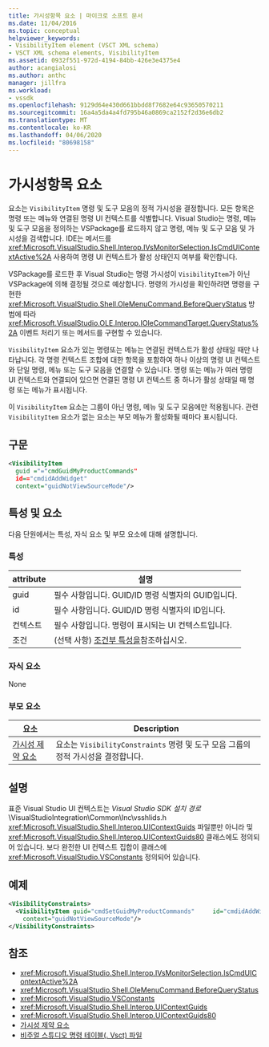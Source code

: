```yaml
---
title: 가시성항목 요소 | 마이크로 소프트 문서
ms.date: 11/04/2016
ms.topic: conceptual
helpviewer_keywords:
- VisibilityItem element (VSCT XML schema)
- VSCT XML schema elements, VisibilityItem
ms.assetid: 0932f551-972d-4194-84bb-426e3e4375e4
author: acangialosi
ms.author: anthc
manager: jillfra
ms.workload:
- vssdk
ms.openlocfilehash: 9129d64e430d661bbdd8f7682e64c93650570211
ms.sourcegitcommit: 16a4a5da4a4fd795b46a0869ca2152f2d36e6db2
ms.translationtype: MT
ms.contentlocale: ko-KR
ms.lasthandoff: 04/06/2020
ms.locfileid: "80698158"
---
```

# <a name="visibilityitem-element"></a>가시성항목 요소
요소는 `VisibilityItem` 명령 및 도구 모음의 정적 가시성을 결정합니다. 모든 항목은 명령 또는 메뉴와 연결된 명령 UI 컨텍스트를 식별합니다. Visual Studio는 명령, 메뉴 및 도구 모음을 정의하는 VSPackage를 로드하지 않고 명령, 메뉴 및 도구 모음 및 가시성을 검색합니다. IDE는 메서드를 <xref:Microsoft.VisualStudio.Shell.Interop.IVsMonitorSelection.IsCmdUIContextActive%2A> 사용하여 명령 UI 컨텍스트가 활성 상태인지 여부를 확인합니다.

 VSPackage를 로드한 후 Visual Studio는 명령 가시성이 `VisibilityItem`가 아닌 VSPackage에 의해 결정될 것으로 예상합니다. 명령의 가시성을 확인하려면 명령을 구현한 <xref:Microsoft.VisualStudio.Shell.OleMenuCommand.BeforeQueryStatus> 방법에 따라 <xref:Microsoft.VisualStudio.OLE.Interop.IOleCommandTarget.QueryStatus%2A> 이벤트 처리기 또는 메서드를 구현할 수 있습니다.

 `VisibilityItem` 요소가 있는 명령또는 메뉴는 연결된 컨텍스트가 활성 상태일 때만 나타납니다. 각 명령 컨텍스트 조합에 대한 항목을 포함하여 하나 이상의 명령 UI 컨텍스트와 단일 명령, 메뉴 또는 도구 모음을 연결할 수 있습니다. 명령 또는 메뉴가 여러 명령 UI 컨텍스트와 연결되어 있으면 연결된 명령 UI 컨텍스트 중 하나가 활성 상태일 때 명령 또는 메뉴가 표시됩니다.

 이 `VisibilityItem` 요소는 그룹이 아닌 명령, 메뉴 및 도구 모음에만 적용됩니다. 관련 `VisibilityItem` 요소가 없는 요소는 부모 메뉴가 활성화될 때마다 표시됩니다.

## <a name="syntax"></a>구문

```xml
<VisibilityItem
  guid ="="cmdGuidMyProductCommands"
  id=="cmdidAddWidget"
  context="guidNotViewSourceMode"/>
```

## <a name="attributes-and-elements"></a>특성 및 요소
 다음 단원에서는 특성, 자식 요소 및 부모 요소에 대해 설명합니다.

### <a name="attributes"></a>특성

|attribute|설명|
|---------------|-----------------|
|guid|필수 사항입니다. GUID/ID 명령 식별자의 GUID입니다.|
|id|필수 사항입니다. GUID/ID 명령 식별자의 ID입니다.|
|컨텍스트|필수 사항입니다. 명령이 표시되는 UI 컨텍스트입니다.|
|조건|(선택 사항) [조건부 특성을](../extensibility/vsct-xml-schema-conditional-attributes.md)참조하십시오.|

### <a name="child-elements"></a>자식 요소
 None

### <a name="parent-elements"></a>부모 요소

|요소|Description|
|-------------|-----------------|
|[가시성 제약 요소](../extensibility/visibilityconstraints-element.md)|요소는 `VisibilityConstraints` 명령 및 도구 모음 그룹의 정적 가시성을 결정합니다.|

## <a name="remarks"></a>설명
 표준 Visual Studio UI 컨텍스트는 *Visual Studio SDK 설치 경로*\VisualStudioIntegration\Common\Inc\vsshlids.h <xref:Microsoft.VisualStudio.Shell.Interop.UIContextGuids> 파일뿐만 아니라 및 <xref:Microsoft.VisualStudio.Shell.Interop.UIContextGuids80> 클래스에도 정의되어 있습니다. 보다 완전한 UI 컨텍스트 집합이 클래스에 <xref:Microsoft.VisualStudio.VSConstants> 정의되어 있습니다.

## <a name="example"></a>예제

```xml
<VisibilityConstraints>
  <VisibilityItem guid="cmdSetGuidMyProductCommands"     id="cmdidAddWidget"
    context="guidNotViewSourceMode"/>
</VisibilityConstraints>
```

## <a name="see-also"></a>참조
- <xref:Microsoft.VisualStudio.Shell.Interop.IVsMonitorSelection.IsCmdUIContextActive%2A>
- <xref:Microsoft.VisualStudio.Shell.OleMenuCommand.BeforeQueryStatus>
- <xref:Microsoft.VisualStudio.VSConstants>
- <xref:Microsoft.VisualStudio.Shell.Interop.UIContextGuids>
- <xref:Microsoft.VisualStudio.Shell.Interop.UIContextGuids80>
- [가시성 제약 요소](../extensibility/visibilityconstraints-element.md)
- [비주얼 스튜디오 명령 테이블(. Vsct) 파일](../extensibility/internals/visual-studio-command-table-dot-vsct-files.md)
